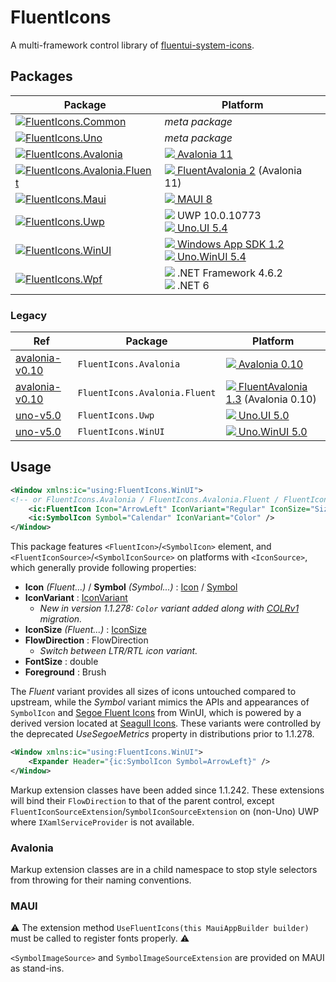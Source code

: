 # FluentIcons

A multi-framework control library of [fluentui-system-icons](https://github.com/microsoft/fluentui-system-icons).

## Packages

| Package                                                                                                                                                                                    | Platform                                                                                                                                                                                                                                                                                                                        |
| ------------------------------------------------------------------------------------------------------------------------------------------------------------------------------------------ | ------------------------------------------------------------------------------------------------------------------------------------------------------------------------------------------------------------------------------------------------------------------------------------------------------------------------------- |
| [![FluentIcons.Common](https://img.shields.io/nuget/v/FluentIcons.Common?label=FluentIcons.Common)](https://www.nuget.org/packages/FluentIcons.Common)                                     | _meta package_                                                                                                                                                                                                                                                                                                                  |
| [![FluentIcons.Uno](https://img.shields.io/nuget/v/FluentIcons.Uno?label=FluentIcons.Uno)](https://www.nuget.org/packages/FluentIcons.Uno)                                                 | _meta package_                                                                                                                                                                                                                                                                                                                  |
| [![FluentIcons.Avalonia](https://img.shields.io/nuget/v/FluentIcons.Avalonia?label=FluentIcons.Avalonia)](https://www.nuget.org/packages/FluentIcons.Avalonia)                             | [![](https://cdn.jsdelivr.net/gh/davidxuang/FluentIcons@static/assets/avalonia.svg) Avalonia 11](https://www.nuget.org/packages/Avalonia/11.0.0)                                                                                                                                                                                |
| [![FluentIcons.Avalonia.Fluent](https://img.shields.io/nuget/v/FluentIcons.Avalonia.Fluent?label=FluentIcons.Avalonia.Fluent)](https://www.nuget.org/packages/FluentIcons.Avalonia.Fluent) | [![](https://cdn.jsdelivr.net/gh/davidxuang/FluentIcons@static/assets/avalonia-fluent.svg) FluentAvalonia 2](https://www.nuget.org/packages/FluentAvaloniaUI/2.0.0) (Avalonia 11)                                                                                                                                               |
| [![FluentIcons.Maui](https://img.shields.io/nuget/v/FluentIcons.Maui?label=FluentIcons.Maui)](https://www.nuget.org/packages/FluentIcons.Maui)                                             | [![](https://cdn.jsdelivr.net/gh/davidxuang/FluentIcons@static/assets/maui.svg) MAUI 8](https://www.nuget.org/packages/Microsoft.Maui.Sdk/8.0.3)                                                                                                                                                                                |
| [![FluentIcons.Uwp](https://img.shields.io/nuget/v/FluentIcons.Uwp?label=FluentIcons.Uwp)](https://www.nuget.org/packages/FluentIcons.Uwp)                                                 | ![](https://cdn.jsdelivr.net/gh/davidxuang/FluentIcons@static/assets/windows-10.svg) UWP 10.0.10773 <br/> [![](https://cdn.jsdelivr.net/gh/davidxuang/FluentIcons@static/assets/uno.svg) Uno.UI 5.4](https://www.nuget.org/packages/Uno.UI/5.4.22)                                                                              |
| [![FluentIcons.WinUI](https://img.shields.io/nuget/v/FluentIcons.WinUI?label=FluentIcons.WinUI)](https://www.nuget.org/packages/FluentIcons.WinUI)                                         | [![](https://cdn.jsdelivr.net/gh/davidxuang/FluentIcons@static/assets/wasdk.svg) Windows App SDK 1.2](https://www.nuget.org/packages/Microsoft.WindowsAppSDK/1.2.221109.1) <br/> [![](https://cdn.jsdelivr.net/gh/davidxuang/FluentIcons@static/assets/uno.svg) Uno.WinUI 5.4](https://www.nuget.org/packages/Uno.WinUI/5.4.22) |
| [![FluentIcons.Wpf](https://img.shields.io/nuget/v/FluentIcons.Wpf?label=FluentIcons.Wpf)](https://www.nuget.org/packages/FluentIcons.Wpf)                                                 | ![](https://cdn.jsdelivr.net/gh/davidxuang/FluentIcons@static/assets/dotnet.svg) .NET Framework 4.6.2 <br/> ![](https://cdn.jsdelivr.net/gh/davidxuang/FluentIcons@static/assets/dotnet.svg) .NET 6                                                                                                                             |

### Legacy

| Ref                                                                                       | Package                       | Platform                                                                                                                                                                              |
| ----------------------------------------------------------------------------------------- | ----------------------------- | ------------------------------------------------------------------------------------------------------------------------------------------------------------------------------------- |
| [avalonia-v0.10](https://github.com/davidxuang/FluentIcons/tree/backports/avalonia-v0.10) | `FluentIcons.Avalonia`        | [![](https://cdn.jsdelivr.net/gh/davidxuang/FluentIcons@static/assets/avalonia.svg) Avalonia 0.10](https://www.nuget.org/packages/Avalonia/0.10.0)                                    |
| [avalonia-v0.10](https://github.com/davidxuang/FluentIcons/tree/backports/avalonia-v0.10) | `FluentIcons.Avalonia.Fluent` | [![](https://cdn.jsdelivr.net/gh/davidxuang/FluentIcons@static/assets/avalonia-fluent.svg) FluentAvalonia 1.3](https://www.nuget.org/packages/FluentAvaloniaUI/1.3.0) (Avalonia 0.10) |
| [uno-v5.0](https://github.com/davidxuang/FluentIcons/tree/backports/uno-v5.0)             | `FluentIcons.Uwp`             | [![](https://cdn.jsdelivr.net/gh/davidxuang/FluentIcons@static/assets/uno.svg) Uno.UI 5.0](https://www.nuget.org/packages/Uno.UI/5.0.19)                                              |
| [uno-v5.0](https://github.com/davidxuang/FluentIcons/tree/backports/uno-v5.0)             | `FluentIcons.WinUI`           | [![](https://cdn.jsdelivr.net/gh/davidxuang/FluentIcons@static/assets/uno.svg) Uno.WinUI 5.0](https://www.nuget.org/packages/Uno.WinUI/5.0.19)                                        |

## Usage

```xml
<Window xmlns:ic="using:FluentIcons.WinUI">
<!-- or FluentIcons.Avalonia / FluentIcons.Avalonia.Fluent / FluentIcons.Maui / FluentIcons.Wpf -->
    <ic:FluentIcon Icon="ArrowLeft" IconVariant="Regular" IconSize="Size32" />
    <ic:SymbolIcon Symbol="Calendar" IconVariant="Color" />
</Window>
```

This package features `<FluentIcon>`/`<SymbolIcon>` element, and `<FluentIconSource>`/`<SymbolIconSource>` on platforms with `<IconSource>`, which generally provide following properties:

-   **Icon** *(Fluent...)* / **Symbol** *(Symbol...)* : [Icon](./FluentIcons.Common/Icon.cs) / [Symbol](./FluentIcons.Common/Symbol.cs)
-   **IconVariant** : [IconVariant](./FluentIcons.Common/IconVariant.cs)
    -   _New in version 1.1.278: `Color` variant added along with [COLRv1](https://learn.microsoft.com/en-us/typography/opentype/spec/colr#re-use-using-paintcolrglyph) migration._
-   **IconSize** *(Fluent...)* : [IconSize](./FluentIcons.Common/IconSize.cs)
-   **FlowDirection** : FlowDirection
    -   _Switch between LTR/RTL icon variant._
-   **FontSize** : double
-   **Foreground** : Brush

The *Fluent* variant provides all sizes of icons untouched compared to upstream, while the *Symbol* variant mimics the APIs and appearances of `SymbolIcon` and [Segoe Fluent Icons](https://learn.microsoft.com/en-us/windows/apps/design/style/segoe-fluent-icons-font) from WinUI, which is powered by a derived version located at [Seagull Icons](./seagull-icons/README.md). These variants were controlled by the deprecated *UseSegoeMetrics* property in distributions prior to 1.1.278.

```xml
<Window xmlns:ic="using:FluentIcons.WinUI">
    <Expander Header="{ic:SymbolIcon Symbol=ArrowLeft}" />
</Window>
```

Markup extension classes have been added since 1.1.242. These extensions will bind their `FlowDirection` to that of the parent control, except `FluentIconSourceExtension`/`SymbolIconSourceExtension` on (non-Uno) UWP where `IXamlServiceProvider` is not available.

### Avalonia
Markup extension classes are in a child namespace to stop style selectors from throwing for their naming conventions.

### MAUI

⚠️ The extension method `UseFluentIcons(this MauiAppBuilder builder)` must be called to register fonts properly. ⚠️

`<SymbolImageSource>` and `SymbolImageSourceExtension` are provided on MAUI as stand-ins.
